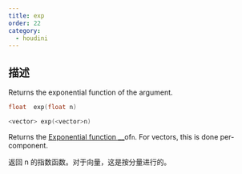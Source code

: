 ```yaml
---
title: exp
order: 22
category:
  - houdini
---
```

    
## 描述

Returns the exponential function of the argument.

```c
float  exp(float n)
```

```c
<vector> exp(<vector>n)
```

Returns the [Exponential function
\_\_](http://en.wikipedia.org/wiki/Exponential_function)of`n`. For vectors, this
is done per-component.

返回 n 的指数函数。对于向量，这是按分量进行的。
